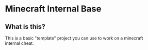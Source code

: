 # Minecraft Internal Base

## What is this?

This is a basic "template" project you can use to work on a minecraft internal cheat.